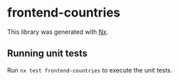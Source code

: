 # frontend-countries

This library was generated with [Nx](https://nx.dev).

## Running unit tests

Run `nx test frontend-countries` to execute the unit tests.
